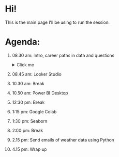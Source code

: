 # Hi!

This is the main page I'll be using to run the session.

# Agenda:

1. 08.30 am: Intro, career paths in data and questions

    <details>
      <summary>Click me</summary>
      
      ### Heading
      1. Foo
      2. Bar
         * Baz
         * Qux
    
    </details>

2. 08.45 am: Looker Studio
4. 10.30 am: Break
5. 10.50 am: Power BI Desktop
6. 12:30 pm: Break
7. 1:15 pm: Google Colab
8. 1:30 pm: Seaborn
9. 2:00 pm: Break
10. 2.15 pm: Send emails of weather data using Python
11. 4.15 pm: Wrap up
